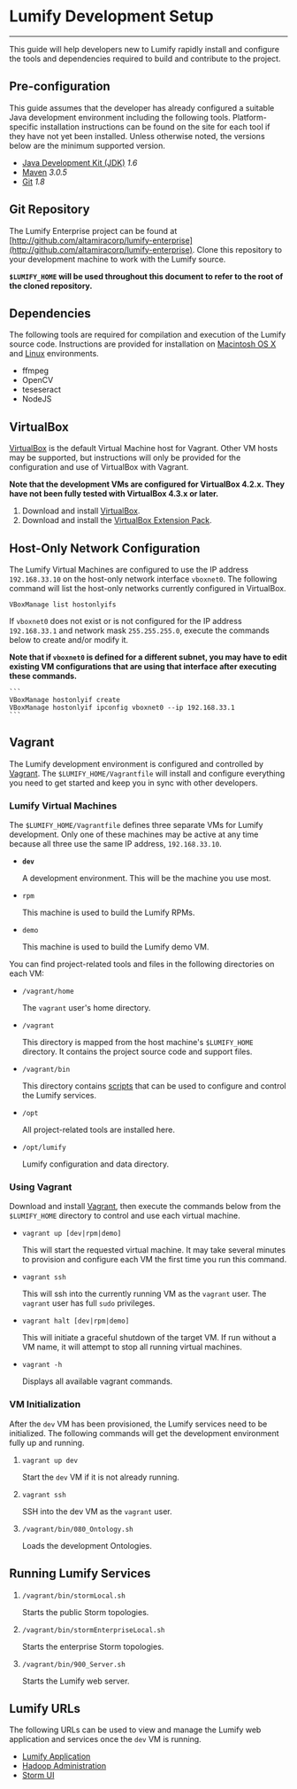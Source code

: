 # Lumify Development Setup
---

This guide will help developers new to Lumify rapidly install and configure the tools and dependencies required to build and contribute to the project.

## Pre-configuration

This guide assumes that the developer has already configured a suitable Java development environment including the following tools. Platform-specific installation instructions can be found on the site for each tool if they have not yet been installed. Unless otherwise noted, the versions below are the minimum supported version.

*	[Java Development Kit (JDK)](http://java.oracle.com) _1.6_
*	[Maven](http://maven.apache.org) _3.0.5_
*	[Git](http://git-scm.com) _1.8_

## Git Repository

The Lumify Enterprise project can be found at [http://github.com/altamiracorp/lumify-enterprise](http://github.com/altamiracorp/lumify-enterprise). Clone this repository to your development machine to work with the Lumify source.

**`$LUMIFY_HOME` will be used throughout this document to refer to the root of the cloned repository.**

## Dependencies

The following tools are required for compilation and execution of the Lumify source code.  Instructions are provided for installation on [Macintosh OS X](osx-environment.md) and [Linux](linux-environment.md) environments.

*	ffmpeg
*	OpenCV
*	teseseract
*	NodeJS

## VirtualBox

[VirtualBox](https://virtualbox.org) is the default Virtual Machine host for Vagrant. Other VM hosts may be supported, but instructions will only be provided for the configuration and use of VirtualBox with Vagrant.

**Note that the development VMs are configured for VirtualBox 4.2.x.  They have not been fully tested with VirtualBox 4.3.x or later.**

1.	Download and install [VirtualBox](https://www.virtualbox.org/wiki/Download_Old_Builds_4_2).
1.	Download and install the [VirtualBox Extension Pack](https://www.virtualbox.org/wiki/Download_Old_Builds_4_2).

## Host-Only Network Configuration

The Lumify Virtual Machines are configured to use the IP address `192.168.33.10` on the host-only network interface `vboxnet0`. The following command will list the host-only networks currently configured in VirtualBox.

```
VBoxManage list hostonlyifs
```

If `vboxnet0` does not exist or is not configured for the IP address `192.168.33.1` and network mask `255.255.255.0`, execute the commands below to create and/or modify it.

**Note that if `vboxnet0` is defined for a different subnet, you may have to edit existing VM configurations that are using that interface after executing these commands.**

	```
	VBoxManage hostonlyif create
	VBoxManage hostonlyif ipconfig vboxnet0 --ip 192.168.33.1
	```
	
## Vagrant

The Lumify development environment is configured and controlled by [Vagrant](http://vagrantup.com).  The `$LUMIFY_HOME/Vagrantfile` will install and configure everything you need to get started and keep you in sync with other developers.

### Lumify Virtual Machines

The `$LUMIFY_HOME/Vagrantfile` defines three separate VMs for Lumify development.  Only one of these machines may be active at any time because all three use the same IP address, `192.168.33.10`.

*	**`dev`**
	
	A development environment.  This will be the machine you use most.
	
*	`rpm`

	This machine is used to build the Lumify RPMs.
	
*	`demo`

	This machine is used to build the Lumify demo VM.

You can find project-related tools and files in the following directories on each VM:

*	`/vagrant/home`

	The `vagrant` user's home directory.
	
*	`/vagrant`

	This directory is mapped from the host machine's `$LUMIFY_HOME` directory.
	It contains the project source code and support files.
	
*	`/vagrant/bin`

	This directory contains [scripts](#scripts) that can be used to configure and control
	the Lumify services.
	
*	`/opt`

	All project-related tools are installed here.
	
*	`/opt/lumify`

	Lumify configuration and data directory.

### Using Vagrant

Download and install [Vagrant](http://downloads.vagrantup.com), then execute the commands below from the `$LUMIFY_HOME` directory to control and use each virtual machine.

*	`vagrant up [dev|rpm|demo]`

	This will start the requested virtual machine. It may take several minutes to
	provision and configure each VM the first time you run this command.
	
*	`vagrant ssh`

	This will ssh into the currently running VM as the `vagrant` user.  The `vagrant`
	user has full `sudo` privileges.

*	`vagrant halt [dev|rpm|demo]`

	This will initiate a graceful shutdown of the target VM. If run without a VM name,
	it will attempt to stop all running virtual machines.

*	`vagrant -h`

	Displays all available vagrant commands.


### VM Initialization

After the `dev` VM has been provisioned, the Lumify services need to be initialized.  The following commands will get the development environment fully up and running.

1.	`vagrant up dev`

	Start the `dev` VM if it is not already running.
	
1.	`vagrant ssh`

	SSH into the dev VM as the `vagrant` user.
	
1.	`/vagrant/bin/080_Ontology.sh`

	Loads the development Ontologies.

## Running Lumify Services

1.	`/vagrant/bin/stormLocal.sh`

	Starts the public Storm topologies.
	
1.	`/vagrant/bin/stormEnterpriseLocal.sh`

	Starts the enterprise Storm topologies.
	
1.	`/vagrant/bin/900_Server.sh`

	Starts the Lumify web server.

## Lumify URLs

The following URLs can be used to view and manage the Lumify web application and services once the `dev` VM is running.

*	[Lumify Application](https://192.168.33.10:8443)
*	[Hadoop Administration](http://192.168.33.10:50070/dfshealth.jsp)
*	[Storm UI](http://192.168.33.10:8081)
